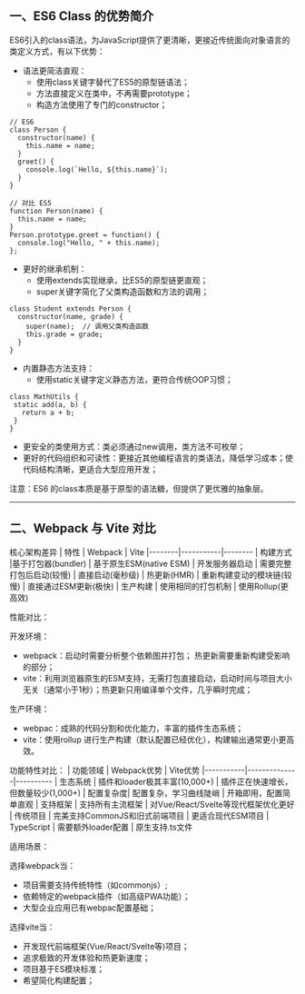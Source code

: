 ## 一、ES6 Class 的优势简介

ES6引入的class语法，为JavaScript提供了更清晰，更接近传统面向对象语言的类定义方式，有以下优势：
- 语法更简洁直观：
   - 使用class关键字替代了ES5的原型链语法；
   - 方法直接定义在类中，不再需要prototype；
   - 构造方法使用了专门的constructor；
```
// ES6
class Person {
  constructor(name) {
    this.name = name;
  }
  greet() {
    console.log(`Hello, ${this.name}`);
  }
}

// 对比 ES5
function Person(name) {
  this.name = name;
}
Person.prototype.greet = function() {
  console.log("Hello, " + this.name);
};
```

- 更好的继承机制：
   - 使用extends实现继承，比ES5的原型链更直观；
   - super关键字简化了父类构造函数和方法的调用；
 
```
class Student extends Person {
  constructor(name, grade) {
    super(name);  // 调用父类构造函数
    this.grade = grade;
  }
}
```

- 内置静态方法支持：
   - 使用static关键字定义静态方法，更符合传统OOP习惯；
 ```
class MathUtils {
  static add(a, b) {
    return a + b;
  }
}
```

- 更安全的类使用方式：类必须通过new调用，类方法不可枚举；
- 更好的代码组织和可读性：更接近其他编程语言的类语法，降低学习成本；使代码结构清晰，更适合大型应用开发；

注意：ES6 的class本质是基于原型的语法糖，但提供了更优雅的抽象层。

---

## 二、Webpack 与 Vite 对比
核心架构差异
| 特性	| Webpack	| Vite
|--------|-----------|--------
| 构建方式	|基于打包器(bundler)	| 基于原生ESM(native ESM)
| 开发服务器启动	| 需要完整打包后启动(较慢)	| 直接启动(毫秒级)
| 热更新(HMR)	| 重新构建变动的模块链(较慢)	| 直接通过ESM更新(极快)
| 生产构建	| 使用相同的打包机制	| 使用Rollup(更高效)

性能对比：

开发环境：
- webpack：启动时需要分析整个依赖图并打包； 热更新需要重新构建受影响的部分；
- vite：利用浏览器原生的ESM支持，无需打包直接启动，启动时间与项目大小无关（通常小于1秒）；热更新只用编译单个文件，几乎瞬时完成；

生产环境：
- webpac：成熟的代码分割和优化能力，丰富的插件生态系统；
- vite：使用rollup 进行生产构建（默认配置已经优化），构建输出通常更小更高效。

功能特性对比：
| 功能领域	| Webpack优势	| Vite优势
|-----------|--------------|----------
| 生态系统	| 插件和loader极其丰富(10,000+)	| 插件正在快速增长，但数量较少(1,000+)
| 配置复杂度| 	配置复杂，学习曲线陡峭	| 开箱即用，配置简单直观
| 支持框架	| 支持所有主流框架	| 对Vue/React/Svelte等现代框架优化更好
| 传统项目	| 完美支持CommonJS和旧式前端项目	| 更适合现代ESM项目
| TypeScript	| 需要额外loader配置	| 原生支持.ts文件

适用场景：

选择webpack当：
- 项目需要支持传统特性（如commonjs）;
- 依赖特定的webpack插件（如高级PWA功能）；
- 大型企业应用已有webpac配置基础；

选择vite当：
- 开发现代前端框架(Vue/React/Svelte等)项目；
- 追求极致的开发体验和热更新速度；
- 项目基于ES模块标准；
- 希望简化构建配置；



